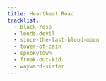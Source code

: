 ```yaml
---
title: Heartbeat Road
tracklist:
  - black-rose
  - leeds-devil
  - since-the-last-blood-moon
  - tower-of-cain
  - spookytown
  - freak-out-kid
  - wayward-sister
---
```


